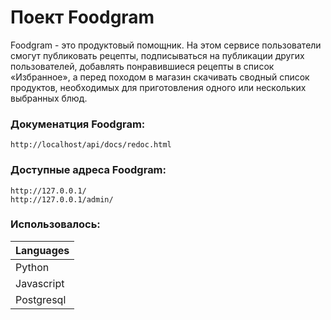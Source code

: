 # Поект Foodgram

Foodgram - это продуктовый помощник. На этом сервисе пользователи смогут публиковать рецепты, подписываться на публикации других пользователей, добавлять понравившиеся рецепты в список «Избранное», а перед походом в магазин скачивать сводный список продуктов, необходимых для приготовления одного или нескольких выбранных блюд.


### Докуменатция Foodgram:

```
http://localhost/api/docs/redoc.html
```

### Доступные адреса Foodgram:
```
http://127.0.0.1/
http://127.0.0.1/admin/
```

### Использовалось:

| Languages |
|-----------|
| Python    |
| Javascript|
| Postgresql|